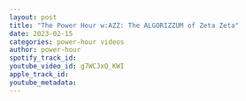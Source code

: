 ```yaml
---
layout: post
title: "The Power Hour w:AZZ: The ALGORIZZUM of Zeta Zeta"
date: 2023-02-15
categories: power-hour videos
author: power-hour
spotify_track_id: 
youtube_video_id: g7WCJxQ_KWI
apple_track_id: 
youtube_metadata: 
---
```

